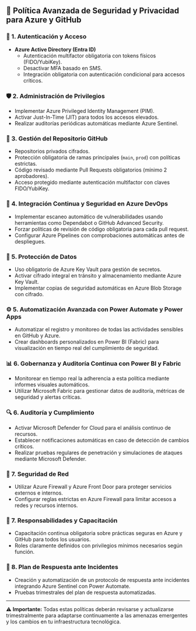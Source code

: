 ## 📌 Política Avanzada de Seguridad y Privacidad para Azure y GitHub

### 🔐 1. Autenticación y Acceso
- **Azure Active Directory (Entra ID)**
  - Autenticación multifactor obligatoria con tokens físicos (FIDO/YubiKey).
  - Desactivar MFA basado en SMS.
  - Integración obligatoria con autenticación condicional para accesos críticos.

### 🛡️ 2. Administración de Privilegios

- Implementar Azure Privileged Identity Management (PIM).
- Activar Just-In-Time (JIT) para todos los accesos elevados.
- Realizar auditorías periódicas automáticas mediante Azure Sentinel.

### 📁 3. Gestión del Repositorio GitHub

- Repositorios privados cifrados.
- Protección obligatoria de ramas principales (`main`, `prod`) con políticas estrictas.
- Código revisado mediante Pull Requests obligatorios (mínimo 2 aprobadores).
- Acceso protegido mediante autenticación multifactor con claves FIDO/YubiKey.

### 🧩 4. Integración Continua y Seguridad en Azure DevOps

- Implementar escaneo automático de vulnerabilidades usando herramientas como Dependabot o GitHub Advanced Security.
- Forzar políticas de revisión de código obligatoria para cada pull request.
- Configurar Azure Pipelines con comprobaciones automáticas antes de despliegues.

### 🚦 5. Protección de Datos

- Uso obligatorio de Azure Key Vault para gestión de secretos.
- Activar cifrado integral en tránsito y almacenamiento mediante Azure Key Vault.
- Implementar copias de seguridad automáticas en Azure Blob Storage con cifrado.

### ⚙️ 5. Automatización Avanzada con Power Automate y Power Apps

- Automatizar el registro y monitoreo de todas las actividades sensibles en GitHub y Azure.
- Crear dashboards personalizados en Power BI (Fabric) para visualización en tiempo real del cumplimiento de seguridad.

### 📊 6. Gobernanza y Auditoría Continua con Power BI y Fabric

- Monitorear en tiempo real la adherencia a esta política mediante informes visuales automáticos.
- Utilizar Microsoft Fabric para gestionar datos de auditoría, métricas de seguridad y alertas críticas.

### 🔍 6. Auditoría y Cumplimiento

- Activar Microsoft Defender for Cloud para el análisis continuo de recursos.
- Establecer notificaciones automáticas en caso de detección de cambios críticos.
- Realizar pruebas regulares de penetración y simulaciones de ataques mediante Microsoft Defender.

### 📡 7. Seguridad de Red

- Utilizar Azure Firewall y Azure Front Door para proteger servicios externos e internos.
- Configurar reglas estrictas en Azure Firewall para limitar accesos a redes y recursos internos.

### 📌 7. Responsabilidades y Capacitación

- Capacitación continua obligatoria sobre prácticas seguras en Azure y GitHub para todos los usuarios.
- Roles claramente definidos con privilegios mínimos necesarios según función.

### 🚨 8. Plan de Respuesta ante Incidentes

- Creación y automatización de un protocolo de respuesta ante incidentes integrando Azure Sentinel con Power Automate.
- Pruebas trimestrales del plan de respuesta automatizadas.

---

⚠️ **Importante:** Todas estas políticas deberán revisarse y actualizarse trimestralmente para adaptarse continuamente a las amenazas emergentes y los cambios en tu infraestructura tecnológica.

